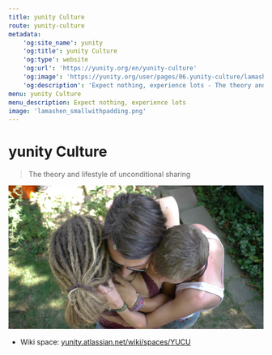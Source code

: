 ```yaml
---
title: yunity Culture
route: yunity-culture
metadata:
    'og:site_name': yunity
    'og:title': yunity Culture
    'og:type': website
    'og:url': 'https://yunity.org/en/yunity-culture'
    'og:image': 'https://yunity.org/user/pages/06.yunity-culture/lamashen_smallwithpadding.png'
    'og:description': 'Expect nothing, experience lots - The theory and lifestyle of unconditional sharing'
menu: yunity Culture
menu_description: Expect nothing, experience lots
image: 'lamashen_smallwithpadding.png'
---
```


# yunity Culture

> The theory and lifestyle of unconditional sharing

![](lamasching_anmapi1.JPG)

* Wiki space: [yunity.atlassian.net/wiki/spaces/YUCU](https://yunity.atlassian.net/wiki/spaces/YUCU?target=_blank)